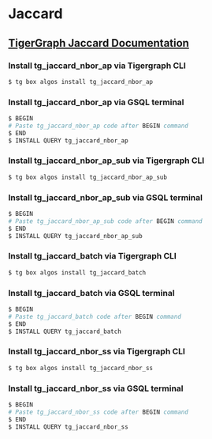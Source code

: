 # Jaccard
## [TigerGraph Jaccard Documentation](https://docs.tigergraph.com/tigergraph-platform-overview/graph-algorithm-library#jaccard-similarity-of-neighborhoods-batch)

### Install tg_jaccard_nbor_ap via Tigergraph CLI

```bash
$ tg box algos install tg_jaccard_nbor_ap
```

### Install tg_jaccard_nbor_ap via GSQL terminal

```bash
$ BEGIN
# Paste tg_jaccard_nbor_ap code after BEGIN command
$ END 
$ INSTALL QUERY tg_jaccard_nbor_ap
```
### Install tg_jaccard_nbor_ap_sub via Tigergraph CLI

```bash
$ tg box algos install tg_jaccard_nbor_ap_sub
```

### Install tg_jaccard_nbor_ap_sub via GSQL terminal

```bash
$ BEGIN
# Paste tg_jaccard_nbor_ap_sub code after BEGIN command
$ END 
$ INSTALL QUERY tg_jaccard_nbor_ap_sub
```
### Install tg_jaccard_batch via Tigergraph CLI

```bash
$ tg box algos install tg_jaccard_batch
```

### Install tg_jaccard_batch via GSQL terminal

```bash
$ BEGIN
# Paste tg_jaccard_batch code after BEGIN command
$ END 
$ INSTALL QUERY tg_jaccard_batch
```
### Install tg_jaccard_nbor_ss via Tigergraph CLI

```bash
$ tg box algos install tg_jaccard_nbor_ss
```

### Install tg_jaccard_nbor_ss via GSQL terminal

```bash
$ BEGIN
# Paste tg_jaccard_nbor_ss code after BEGIN command
$ END 
$ INSTALL QUERY tg_jaccard_nbor_ss
```